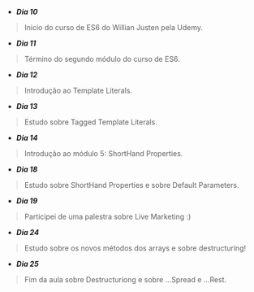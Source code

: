 - **_Dia 10_**
> Inicio do curso de ES6 do Willian Justen pela Udemy.

- **_Dia 11_**
> Término do segundo módulo do curso de ES6.

- **_Dia 12_**
> Introdução ao Template Literals.

- **_Dia 13_**
> Estudo sobre Tagged Template Literals.

- **_Dia 14_**
> Introdução ao módulo 5: ShortHand Properties.

- **_Dia 18_**
> Estudo sobre ShortHand Properties e sobre Default Parameters.

- **_Dia 19_**
> Participei de uma palestra sobre Live Marketing :)

- **_Dia 24_**
> Estudo sobre os novos métodos dos arrays e sobre destructuring!

- **_Dia 25_**
> Fim da aula sobre Destructuriong e sobre ...Spread e ...Rest.